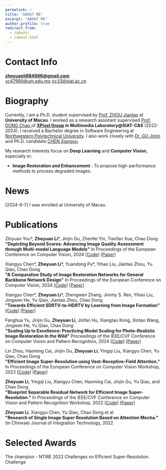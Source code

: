 ```yaml
---
permalink: /
title: "ABOUT ME"
excerpt: "ABOUT ME"
author_profile: true
redirect_from: 
  - /about/
  - /about.html
---
```

Contact Info
======
**zheyuanli884886@gmail.com**   
yc47990@um.edu.mo
zy.li3@siat.ac.cn

Biography
======
Currently, I am a Ph.D. student supervised by [Prof. ZHOU Jiantao](https://www.fst.um.edu.mo/people/jtzhou/) at **University of Macau**.
I worked as a research assistant supervised [Prof. DONG Chao ](http://xpixel.group/2010/01/20/chaodong.html) of **[XPixel Group](http://xpixel.group/index.html) in Multimedia Laboratory@SIAT-CAS** (2022-2024).
I received a Bachelor degree in Software Engineering at 
[Northwestern Polytechnical University](https://en.nwpu.edu.cn/).
I also work closely with [Dr. GU Jinjin](https://www.jasongt.com/) and
Ph.D. candidate [CHEN Xiangyu](https://chxy95.github.io/).  

My research interests focus on **Deep Learning** and **Computer Vision**, especially in:  
+ **Image Restoration and Enhancement** : To propose high-performance methods to 
  process degraded images.
  



News
======

[2024-8-7] I was enrolled at University of Macau.

Publications
======
Zhiyuan You*, **Zheyuan Li***, Jinjin Gu, Zhenfei Yin, Tianfan Xue, Chao Dong  
**"Depicting Beyond Scores: Advancing Image Quality Assessment through Multi-modal Language Models"**
In Proceedings of the European Conference on Computer Vision, 2024
[[Code]](https://github.com/XPixelGroup/DepictQA)
[[Paper]](https://arxiv.org/abs/2312.08962)


Xiangyu Chen*, **Zheyuan Li***, Yuandong Pu*, Yihao Liu, Jiantao Zhou, Yu Qiao, Chao Dong  
**"A Comparative Study of Image Restoration Networks for General Backbone Network Design"**
In Proceedings of the European Conference on Computer Vision, 2024
[[Code]](https://github.com/Andrew0613/X-Restormer)
[[Paper]](https://arxiv.org/abs/2310.11881)

Xiangyu Chen*, **Zheyuan Li***, Zhengwen Zhang, Jimmy S. Ren, Yihao Liu, Jingwen He, Yu Qiao, Jiantao Zhou, Chao Dong  
**"Towards Efficient SDRTV-to-HDRTV by Learning from Image Formation"**
[[Code]](https://github.com/xiaom233/HDRTVNet-plus)
[[Paper]](https://arxiv.org/abs/2309.04084)

Fanghua Yu, Jinjin Gu, **Zheyuan Li**, Jinfan Hu, Xiangtao Kong, Xintao Wang, Jingwen He, Yu Qiao, Chao Dong  
**"Scaling Up to Excellence: Practicing Model Scaling for Photo-Realistic Image Restoration In the Wild"**
Proceedings of the IEEE/CVF Conference on Computer Vision and Pattern Recognition, 2024
[[Code]](https://github.com/Fanghua-Yu/SUPIR)
[[Paper]](https://openaccess.thecvf.com/content/CVPR2024/html/Yu_Scaling_Up_to_Excellence_Practicing_Model_Scaling_for_Photo-Realistic_Image_CVPR_2024_paper.html)

Lin Zhou, Haoming Cai, Jinjin Gu, **Zheyuan Li**, Yingqi Liu, Xiangyu Chen, Yu Qiao, Chao Dong  
**"Efficient Image Super-Resolution using Vast-Receptive-Field Attention."**
In Proceedings of the European Conference on Computer Vision Workshop, 2022
[[Code]](https://github.com/zhoumumu/VapSR) 
[[Paper]](https://arxiv.org/abs/2210.05960)

**Zheyuan Li**, Yingqi Liu, Xiangyu Chen, Haoming Cai, Jinjin Gu, Yu Qiao, and Chao Dong.   
**"Blueprint Separable Residual Network for Efficient Image Super-Resolution."**
In Proceedings of the IEEE/CVF Conference on Computer Vision and Pattern Recognition Workshop, 2022
[[Code]](https://github.com/xiaom233/BSRN) 
[[Paper]](https://openaccess.thecvf.com/content/CVPR2022W/NTIRE/papers/Li_Blueprint_Separable_Residual_Network_for_Efficient_Image_Super-Resolution_CVPRW_2022_paper.pdf)

**Zheyuan Li**, Xiangyu Chen, Yu Qiao, Chao Dong et al  
**"Research of Single Image Super Resolution Based on Attention Mecha."** (in Chinese)
Journal of Integration Technology, 2022

Selected Awards
======
The champion - NTIRE 2022 Challenges on Efficient Super-Resolution Challenge
